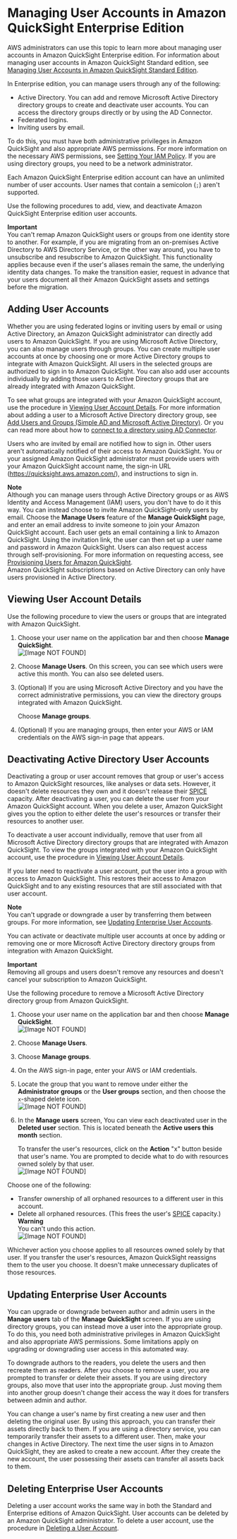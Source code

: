 # Managing User Accounts in Amazon QuickSight Enterprise Edition<a name="managing-users-enterprise"></a>

AWS administrators can use this topic to learn more about managing user accounts in Amazon QuickSight Enterprise edition\. For information about managing user accounts in Amazon QuickSight Standard edition, see [Managing User Accounts in Amazon QuickSight Standard Edition](managing-users.md)\.

In Enterprise edition, you can manage users through any of the following: 
+ Active Directory\. You can add and remove Microsoft Active Directory directory groups to create and deactivate user accounts\. You can access the directory groups directly or by using the AD Connector\. 
+ Federated logins\.
+ Inviting users by email\.

To do this, you must have both administrative privileges in Amazon QuickSight and also appropriate AWS permissions\. For more information on the necessary AWS permissions, see [Setting Your IAM Policy](set-iam-policy.md)\. If you are using directory groups, you need to be a network administrator\.

Each Amazon QuickSight Enterprise edition account can have an unlimited number of user accounts\. User names that contain a semicolon \(` ; `\) aren't supported\.

Use the following procedures to add, view, and deactivate Amazon QuickSight Enterprise edition user accounts\.

**Important**  
You can't remap Amazon QuickSight users or groups from one identity store to another\. For example, if you are migrating from an on\-premises Active Directory to AWS Directory Service, or the other way around, you have to unsubscribe and resubscribe to Amazon QuickSight\. This functionality applies because even if the user's aliases remain the same, the underlying identity data changes\. To make the transition easier, request in advance that your users document all their Amazon QuickSight assets and settings before the migration\. 

## Adding User Accounts<a name="add-user-accounts-enterprise"></a>

Whether you are using federated logins or inviting users by email or using Active Directory, an Amazon QuickSight administrator can directly add users to Amazon QuickSight\. If you are using Microsoft Active Directory, you can also manage users through groups\. You can create multiple user accounts at once by choosing one or more Active Directory groups to integrate with Amazon QuickSight\. All users in the selected groups are authorized to sign in to Amazon QuickSight\. You can also add user accounts individually by adding those users to Active Directory groups that are already integrated with Amazon QuickSight\.

To see what groups are integrated with your Amazon QuickSight account, use the procedure in [Viewing User Account Details](#view-user-accounts-enterprise)\. For more information about adding a user to a Microsoft Active Directory directory group, see [Add Users and Groups \(Simple AD and Microsoft Active Directory\)](http://docs.aws.amazon.com/directoryservice/latest/admin-guide//creating_ad_users_and_groups.html)\. Or you can read more about how to [connect to a directory using AD Connector](http://docs.aws.amazon.com//directoryservice/latest/admin-guide/directory_ad_connector.html)\.

Users who are invited by email are notified how to sign in\. Other users aren't automatically notified of their access to Amazon QuickSight\. You or your assigned Amazon QuickSight administrator must provide users with your Amazon QuickSight account name, the sign\-in URL \([https://quicksight\.aws\.amazon\.com/](https://quicksight.aws.amazon.com/)\), and instructions to sign in\. 

**Note**  
Although you can manage users through Active Directory groups or as AWS Identity and Access Management \(IAM\) users, you don't have to do it this way\. You can instead choose to invite Amazon QuickSight–only users by email\. Choose the **Manage Users** feature of the **Manage QuickSight** page, and enter an email address to invite someone to join your Amazon QuickSight account\. Each user gets an email containing a link to Amazon QuickSight\. Using the invitation link, the user can then set up a user name and password in Amazon QuickSight\. Users can also request access through self\-provisioning\. For more information on requesting access, see [Provisioning Users for Amazon QuickSight](provisioning-users.md)\.  
Amazon QuickSight subscriptions based on Active Directory can only have users provisioned in Active Directory\.

## Viewing User Account Details<a name="view-user-accounts-enterprise"></a>

Use the following procedure to view the users or groups that are integrated with Amazon QuickSight\. 

1. Choose your user name on the application bar and then choose **Manage QuickSight**\.  
![\[Image NOT FOUND\]](http://docs.aws.amazon.com/quicksight/latest/user/images/admin-menu.png)

1. Choose **Manage Users**\. On this screen, you can see which users were active this month\. You can also see deleted users\. 

1. \(Optional\) If you are using Microsoft Active Directory and you have the correct administrative permissions, you can view the directory groups integrated with Amazon QuickSight\. 

   Choose **Manage groups**\. 

1. \(Optional\) If you are managing groups, then enter your AWS or IAM credentials on the AWS sign\-in page that appears\.

## Deactivating Active Directory User Accounts<a name="deactivate-user-groups-enterprise"></a>

Deactivating a group or user account removes that group or user's access to Amazon QuickSight resources, like analyses or data sets\. However, it doesn't delete resources they own and it doesn't release their [SPICE](welcome.md#spice) capacity\. After deactivating a user, you can delete the user from your Amazon QuickSight account\. When you delete a user, Amazon QuickSight gives you the option to either delete the user's resources or transfer their resources to another user\.

To deactivate a user account individually, remove that user from all Microsoft Active Directory directory groups that are integrated with Amazon QuickSight\. To view the groups integrated with your Amazon QuickSight account, use the procedure in [Viewing User Account Details](#view-user-accounts-enterprise)\. 

If you later need to reactivate a user account, put the user into a group with access to Amazon QuickSight\. This restores their access to Amazon QuickSight and to any existing resources that are still associated with that user account\. 

**Note**  
You can't upgrade or downgrade a user by transferring them between groups\. For more information, see [Updating Enterprise User Accounts](#updating-user-accounts-enterprise)\.

You can activate or deactivate multiple user accounts at once by adding or removing one or more Microsoft Active Directory directory groups from integration with Amazon QuickSight\. 

**Important**  
Removing all groups and users doesn't remove any resources and doesn't cancel your subscription to Amazon QuickSight\.

Use the following procedure to remove a Microsoft Active Directory directory group from Amazon QuickSight\.

1. Choose your user name on the application bar and then choose **Manage QuickSight**\.  
![\[Image NOT FOUND\]](http://docs.aws.amazon.com/quicksight/latest/user/images/admin-menu.png)

1. Choose **Manage Users**\.

1. Choose **Manage groups**\.

1. On the AWS sign\-in page, enter your AWS or IAM credentials\.

1. Locate the group that you want to remove under either the **Administrator groups** or the **User groups** section, and then choose the `x`\-shaped delete icon\.  
![\[Image NOT FOUND\]](http://docs.aws.amazon.com/quicksight/latest/user/images/deactivate-groups.png)

1.  In the **Manage users** screen, You can view each deactivated user in the **Deleted user** section\. This is located beneath the **Active users this month** section\. 

    To transfer the user's resources, click on the **Action** "x" button beside that user's name\. You are prompted to decide what to do with resources owned solely by that user\.  
![\[Image NOT FOUND\]](http://docs.aws.amazon.com/quicksight/latest/user/images/transfer-resources.png)

   Choose one of the following:
   +  Transfer ownership of all orphaned resources to a different user in this account\. 
   +  Delete all orphaned resources\. \(This frees the user's [SPICE](welcome.md#spice) capacity\.\) 
**Warning**  
You can't undo this action\.  
![\[Image NOT FOUND\]](http://docs.aws.amazon.com/quicksight/latest/user/images/confirm-deleted-account.png)

   Whichever action you choose applies to all resources owned solely by that user\. If you transfer the user's resources, Amazon QuickSight reassigns them to the user you choose\. It doesn't make unnecessary duplicates of those resources\.

## Updating Enterprise User Accounts<a name="updating-user-accounts-enterprise"></a>

You can upgrade or downgrade between author and admin users in the **Manage users** tab of the **Manage QuickSight** screen\. If you are using directory groups, you can instead move a user into the appropriate group\. To do this, you need both administrative privileges in Amazon QuickSight and also appropriate AWS permissions\. Some limitations apply on upgrading or downgrading user access in this automated way\. 

To downgrade authors to the readers, you delete the users and then recreate them as readers\. After you choose to remove a user, you are prompted to transfer or delete their assets\. If you are using directory groups, also move that user into the appropriate group\. Just moving them into another group doesn't change their access the way it does for transfers between admin and author\.

You can change a user's name by first creating a new user and then deleting the original user\. By using this approach, you can transfer their assets directly back to them\. If you are using a directory service, you can temporarily transfer their assets to a different user\. Then, make your changes in Active Directory\. The next time the user signs in to Amazon QuickSight, they are asked to create a new account\. After they create the new account, the user possessing their assets can transfer all assets back to them\. 

## Deleting Enterprise User Accounts<a name="delete-a-user-account-enterprise"></a>

Deleting a user account works the same way in both the Standard and Enterprise editions of Amazon QuickSight\. User accounts can be deleted by an Amazon QuickSight administrator\. To delete a user account, use the procedure in [Deleting a User Account](managing-quicksight-users.md#delete-a-user-account)\.